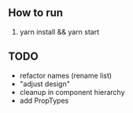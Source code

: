 ## How to run 
1. yarn install && yarn start

## TODO
- refactor names (rename list)
- "adjust design"
- cleanup in component hierarchy
- add PropTypes